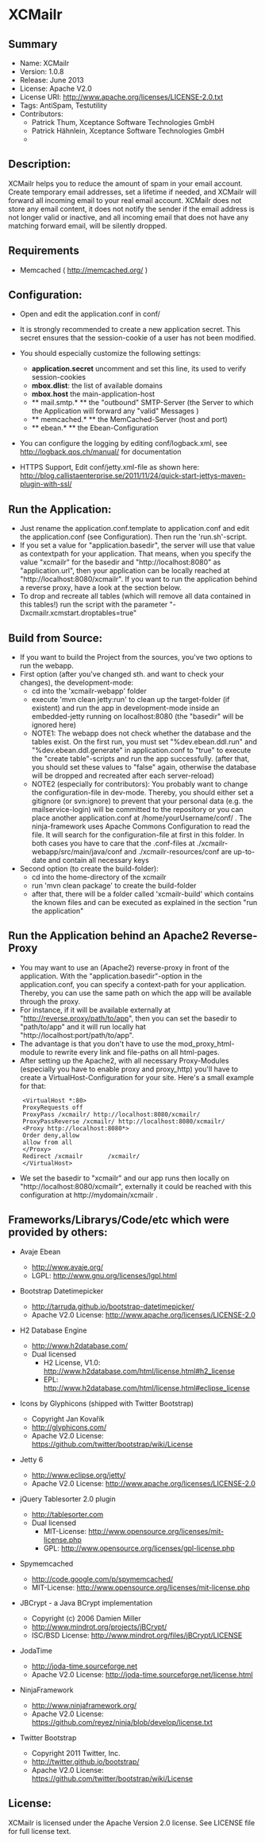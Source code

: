 XCMailr
=======
Summary
------
 * Name: XCMailr
 * Version: 1.0.8
 * Release: June 2013
 * License: Apache V2.0
 * License URI: http://www.apache.org/licenses/LICENSE-2.0.txt
 * Tags: AntiSpam, Testutility
 * Contributors:
    * Patrick Thum, Xceptance Software Technologies GmbH
    * Patrick Hähnlein, Xceptance Software Technologies GmbH
    * 

Description:
------------
XCMailr helps you to reduce the amount of spam in your email account. Create temporary email addresses, set a lifetime if needed, and XCMailr will forward all incoming email to your real email account. XCMailr does not store any email content, it does not notify the sender if the email address is not longer valid or inactive, and all incoming email that does not have any matching forward email, will be silently dropped. 

Requirements
-------------
 * Memcached ( http://memcached.org/ )


Configuration:
--------------
 * Open and edit the application.conf in conf/ 
 * It is strongly recommended to create a new application secret. This secret ensures that the session-cookie of a user has not been modified. 
 * You should especially customize the following settings:
    * **application.secret** uncomment and set this line, its used to verify session-cookies
    * **mbox.dlist**: the list of available domains
    * **mbox.host** the main-application-host 
    * ** mail.smtp.* ** the "outbound" SMTP-Server (the Server to which the Application will forward any "valid" Messages )
    * ** memcached.* ** the MemCached-Server (host and port)
    * ** ebean.* ** the Ebean-Configuration

 * You can configure the logging by editing conf/logback.xml, see http://logback.qos.ch/manual/ for documentation
 * HTTPS Support, Edit conf/jetty.xml-file as shown here: http://blog.callistaenterprise.se/2011/11/24/quick-start-jettys-maven-plugin-with-ssl/

Run the Application:
--------------------
 * Just rename the application.conf.template to application.conf and edit the application.conf (see Configuration). Then run the 'run.sh'-script.
 * If you set a value for "application.basedir", the server will use that value as contextpath for your application. That means, when you specify the value "xcmailr" for the basedir and "http://localhost:8080" as "application.url", then your application can be locally reached at "http://localhost:8080/xcmailr". If you want to run the application behind a reverse proxy, have a look at the section below.
 * To drop and recreate all tables (which will remove all data contained in this tables!) run the script with the parameter "-Dxcmailr.xcmstart.droptables=true"

Build from Source:
------------------
 * If you want to build the Project from the sources, you've two options to run the webapp.
 * First option (after you've changed sth. and want to check your changes), the development-mode:
    * cd into the 'xcmailr-webapp' folder
    * execute 'mvn clean jetty:run' to clean up the target-folder (if existent) and run the app in development-mode inside an embedded-jetty running on localhost:8080 (the "basedir" will be ignored here)
    * NOTE1: The webapp does not check whether the database and the tables exist. On the first run, you must set "%dev.ebean.ddl.run" and "%dev.ebean.ddl.generate" in application.conf to "true" to execute the "create table"-scripts and run the app successfully. (after that, you should set these values to "false" again, otherwise the database will be dropped and recreated after each server-reload)
    * NOTE2 (especially for contributors): You probably want to change the configuration-file in dev-mode. Thereby, you should either set a gitignore (or svn:ignore) to prevent that your personal data (e.g. the mailservice-login) will be committed to the repository or you can place another application.conf at /home/yourUsername/conf/ . The ninja-framework uses Apache Commons Configuration to read the file. It will search for the configuration-file at first in this folder. In both cases you have to care that the .conf-files at ./xcmailr-webapp/src/main/java/conf and ./xcmailr-resources/conf are up-to-date and contain all necessary keys
 * Second option (to create the build-folder):
    * cd into the home-directory of the xcmailr
    * run 'mvn clean package' to create the build-folder
    * after that, there will be a folder called 'xcmailr-build' which contains the known files and can be executed as explained in the section "run the application"

Run the Application behind an Apache2 Reverse-Proxy
---------------------------------------------------
 * You may want to use an (Apache2) reverse-proxy in front of the application. With the "application.basedir"-option in the application.conf, you can specify a context-path for your application. Thereby, you can use the same path on which the app will be available through the proxy. 
 * For instance, if it will be available externally at "http://reverse.proxy/path/to/app", then you can set the basedir to "path/to/app" and it will run locally hat "http://localhost:port/path/to/app".
 * The advantage is that you don't have to use the mod_proxy_html-module to rewrite every link and file-paths on all html-pages.
 * After setting up the Apache2, with all necessary Proxy-Modules (especially you have to enable proxy and proxy_http) you'll have to create a VirtualHost-Configuration for your site. Here's a small example for that:

```
    <VirtualHost *:80>  
    ProxyRequests off  
    ProxyPass /xcmailr/ http://localhost:8080/xcmailr/  
    ProxyPassReverse /xcmailr/ http://localhost:8080/xcmailr/  
    <Proxy http://localhost:8080*>  
    Order deny,allow  
    allow from all  
    </Proxy>  
    Redirect /xcmailr       /xcmailr/  
    </VirtualHost>  
```

 * We set the basedir to "xcmailr" and our app runs then locally on "http://localhost:8080/xcmailr", externally it could be reached with this configuration at http://mydomain/xcmailr . 


Frameworks/Librarys/Code/etc which were provided by others:
-----------------------------------------------------------
 * Avaje Ebean 
    * http://www.avaje.org/
    * LGPL: http://www.gnu.org/licenses/lgpl.html

 * Bootstrap Datetimepicker
    * http://tarruda.github.io/bootstrap-datetimepicker/
    * Apache V2.0 License: http://www.apache.org/licenses/LICENSE-2.0

 * H2 Database Engine
    * http://www.h2database.com/
    * Dual licensed
         * H2 License, V1.0: http://www.h2database.com/html/license.html#h2_license
         * EPL: http://www.h2database.com/html/license.html#eclipse_license

 * Icons by Glyphicons (shipped with Twitter Bootstrap)
    * Copyright Jan Kovařík
    * http://glyphicons.com/
    * Apache V2.0 License: https://github.com/twitter/bootstrap/wiki/License

 * Jetty 6
    * http://www.eclipse.org/jetty/
    * Apache V2.0 License: http://www.apache.org/licenses/LICENSE-2.0
  	
 * jQuery Tablesorter 2.0 plugin
    * http://tablesorter.com
    * Dual licensed 
         * MIT-License: http://www.opensource.org/licenses/mit-license.php
         * GPL: http://www.opensource.org/licenses/gpl-license.php

 * Spymemcached
    * http://code.google.com/p/spymemcached/
    * MIT-License: http://www.opensource.org/licenses/mit-license.php

 * JBCrypt - a Java BCrypt implementation 
    * Copyright (c) 2006 Damien Miller
    * http://www.mindrot.org/projects/jBCrypt/
    * ISC/BSD License: http://www.mindrot.org/files/jBCrypt/LICENSE

 * JodaTime
    * http://joda-time.sourceforge.net
    * Apache V2.0 License: http://joda-time.sourceforge.net/license.html

 * NinjaFramework
    * http://www.ninjaframework.org/
    * Apache V2.0 License: https://github.com/reyez/ninja/blob/develop/license.txt

 * Twitter Bootstrap
    * Copyright 2011 Twitter, Inc.
    * http://twitter.github.io/bootstrap/
    * Apache V2.0 License: https://github.com/twitter/bootstrap/wiki/License


License:
--------
XCMailr is licensed under the Apache Version 2.0 license.
See LICENSE file for full license text.
